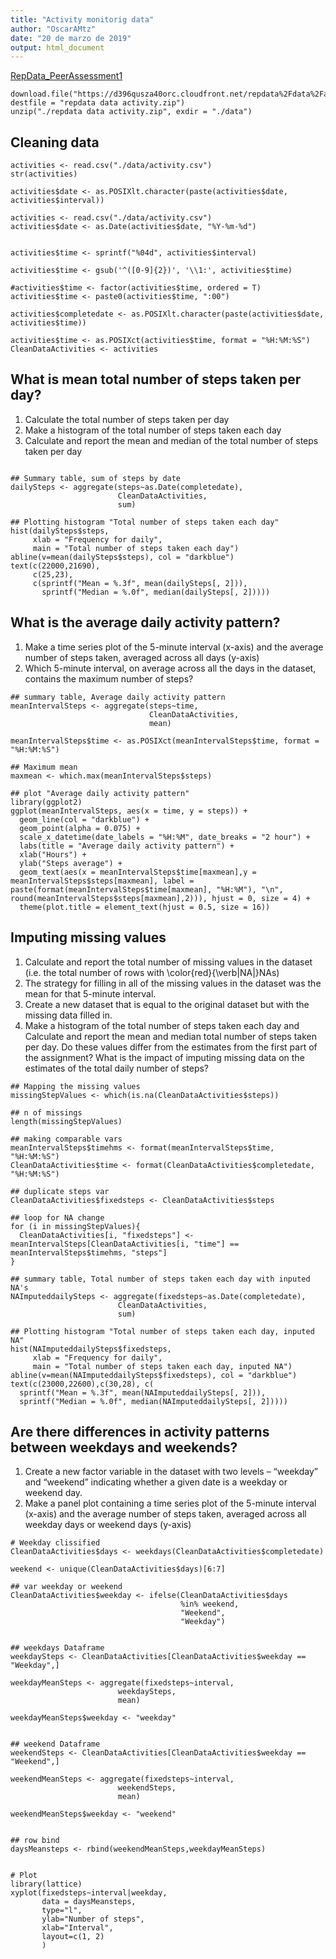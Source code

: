 ```yaml
---
title: "Activity monitorig data"
author: "OscarAMtz"
date: "20 de marzo de 2019"
output: html_document
---
```


[RepData_PeerAssessment1](http://htmlpreview.github.io/?https://github.com/oscaramtz/RepData_PeerAssessment1/blob/master/PA1_template.html)

```{R, echo=FALSE}
download.file("https://d396qusza40orc.cloudfront.net/repdata%2Fdata%2Factivity.zip", destfile = "repdata data activity.zip")
unzip("./repdata data activity.zip", exdir = "./data")
```

## Cleaning data

```{R}
activities <- read.csv("./data/activity.csv")
str(activities)

activities$date <- as.POSIXlt.character(paste(activities$date, activities$interval)) 

activities <- read.csv("./data/activity.csv")
activities$date <- as.Date(activities$date, "%Y-%m-%d")


activities$time <- sprintf("%04d", activities$interval)

activities$time <- gsub('^([0-9]{2})', '\\1:', activities$time)

#activities$time <- factor(activities$time, ordered = T)
activities$time <- paste0(activities$time, ":00")

activities$completedate <- as.POSIXlt.character(paste(activities$date, activities$time))

activities$time <- as.POSIXct(activities$time, format = "%H:%M:%S")
CleanDataActivities <- activities

```
## What is mean total number of steps taken per day?
1. Calculate the total number of steps taken per day
2. Make a histogram of the total number of steps taken each day
3. Calculate and report the mean and median of the total number of steps taken per day

```{R}

## Summary table, sum of steps by date
dailySteps <- aggregate(steps~as.Date(completedate),
                        CleanDataActivities,
                        sum)

## Plotting histogram "Total number of steps taken each day"
hist(dailySteps$steps,
     xlab = "Frequency for daily",
     main = "Total number of steps taken each day")
abline(v=mean(dailySteps$steps), col = "darkblue")
text(c(22000,21690),
     c(25,23), 
     c(sprintf("Mean = %.3f", mean(dailySteps[, 2])),
       sprintf("Median = %.0f", median(dailySteps[, 2]))))
```


## What is the average daily activity pattern?

1. Make a time series plot  of the 5-minute interval (x-axis) and the average number of steps taken, averaged across all days (y-axis)
2. Which 5-minute interval, on average across all the days in the dataset, contains the maximum number of steps?

```{R}
## summary table, Average daily activity pattern
meanIntervalSteps <- aggregate(steps~time,
                               CleanDataActivities,
                               mean)

meanIntervalSteps$time <- as.POSIXct(meanIntervalSteps$time, format = "%H:%M:%S")

## Maximum mean
maxmean <- which.max(meanIntervalSteps$steps)

## plot "Average daily activity pattern"
library(ggplot2)
ggplot(meanIntervalSteps, aes(x = time, y = steps)) +
  geom_line(col = "darkblue") +
  geom_point(alpha = 0.075) +
  scale_x_datetime(date_labels = "%H:%M", date_breaks = "2 hour") +
  labs(title = "Average daily activity pattern") +
  xlab("Hours") +
  ylab("Steps average") +
  geom_text(aes(x = meanIntervalSteps$time[maxmean],y = meanIntervalSteps$steps[maxmean], label = paste(format(meanIntervalSteps$time[maxmean], "%H:%M"), "\n", round(meanIntervalSteps$steps[maxmean],2))), hjust = 0, size = 4) +
  theme(plot.title = element_text(hjust = 0.5, size = 16))
```



## Imputing missing values

1. Calculate and report the total number of missing values in the dataset (i.e. the total number of rows with \color{red}{\verb|NA|}NAs)
2. The strategy for filling in all of the missing values in the dataset was the mean for that 5-minute interval.
3. Create a new dataset that is equal to the original dataset but with the missing data filled in.
4. Make a histogram of the total number of steps taken each day and Calculate and report the mean and median total number of steps taken per day. Do these values differ from the estimates from the first part of the assignment? What is the impact of imputing missing data on the estimates of the total daily number of steps?
```{R}
## Mapping the missing values
missingStepValues <- which(is.na(CleanDataActivities$steps))

## n of missings
length(missingStepValues)

## making comparable vars
meanIntervalSteps$timehms <- format(meanIntervalSteps$time, "%H:%M:%S")
CleanDataActivities$time <- format(CleanDataActivities$completedate, "%H:%M:%S")

## duplicate steps var
CleanDataActivities$fixedsteps <- CleanDataActivities$steps

## loop for NA change
for (i in missingStepValues){
  CleanDataActivities[i, "fixedsteps"] <- meanIntervalSteps[CleanDataActivities[i, "time"] == meanIntervalSteps$timehms, "steps"]
}

## summary table, Total number of steps taken each day with inputed NA's
NAImputeddailySteps <- aggregate(fixedsteps~as.Date(completedate),
                        CleanDataActivities,
                        sum)

## Plotting histogram "Total number of steps taken each day, inputed NA"
hist(NAImputeddailySteps$fixedsteps,
     xlab = "Frequency for daily",
     main = "Total number of steps taken each day, inputed NA")
abline(v=mean(NAImputeddailySteps$fixedsteps), col = "darkblue")
text(c(23000,22600),c(30,28), c(
  sprintf("Mean = %.3f", mean(NAImputeddailySteps[, 2])),
  sprintf("Median = %.0f", median(NAImputeddailySteps[, 2]))))
```



## Are there differences in activity patterns between weekdays and weekends?
1. Create a new factor variable in the dataset with two levels – “weekday” and “weekend” indicating whether a given date is a weekday or weekend day.
2. Make a panel plot containing a time series plot  of the 5-minute interval (x-axis) and the average number of steps taken, averaged across all weekday days or weekend days (y-axis)

```{R}
# Weekday clissified 
CleanDataActivities$days <- weekdays(CleanDataActivities$completedate)

weekend <- unique(CleanDataActivities$days)[6:7]

## var weekday or weekend
CleanDataActivities$weekday <- ifelse(CleanDataActivities$days 
                                      %in% weekend, 
                                      "Weekend", 
                                      "Weekday")


## weekdays Dataframe
weekdaySteps <- CleanDataActivities[CleanDataActivities$weekday == "Weekday",]

weekdayMeanSteps <- aggregate(fixedsteps~interval,
                        weekdaySteps,
                        mean)

weekdayMeanSteps$weekday <- "weekday"


## weekend Dataframe
weekendSteps <- CleanDataActivities[CleanDataActivities$weekday == "Weekend",]

weekendMeanSteps <- aggregate(fixedsteps~interval,
                        weekendSteps,
                        mean)

weekendMeanSteps$weekday <- "weekend"


## row bind
daysMeansteps <- rbind(weekendMeanSteps,weekdayMeanSteps)


# Plot
library(lattice)
xyplot(fixedsteps~interval|weekday, 
       data = daysMeansteps,
       type="l", 
       ylab="Number of steps", 
       xlab="Interval", 
       layout=c(1, 2)
       )

```
